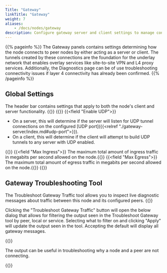 ```yaml
---
Title: "Gateway"
linkTitle: "Gateway"
weight: 7
aliases: 
    - /docs/nodes/gateway
description: Configure gateway server and client settings to manage connections to peer nodes, and run related diagnostics
---
```


{{% pageinfo %}}
The Gateway panels contains settings determining how the node connects to peer nodes by either acting as a server or client.  The tunnels created by these connections are the foundation for the underlay network that enables overlay services like site-to-site VPN and L4 proxy services. 
Additionally, the Diagnostics page can be of use troubleshooting connectivity issues if layer 4 connectivity has already been confirmed.
{{% /pageinfo %}}

## Global Settings 
The header bar contains settings that apply to both the node's client and server functionality. 
{{<tgimg src="gateway-settings-header.png" alt="Gateway Settings Header" caption="Gateway Settings Header" width="95%">}}
{{<fields>}}
{{<field "Enable UDP">}} 
- On a server, this will determine if the server will listen for UDP tunnel connections on the configured [UDP port]({{<relref "./gateway-server/index.md#udp-port">}}).
- On a client, this will determine if the client will attempt to build UDP tunnels to any server with UDP enabled.

{{</field>}}
{{<field "Max Ingress">}} The maximum total amount of ingress traffic in megabits per second allowed on the node.{{</field>}}
{{<field "Max Egress">}} The maximum total amount of egress traffic in megabits per second allowed on the node.{{</field>}}
{{</fields>}} 

## Gateway Troubleshooting Tool

The Troubleshoot Gateway Traffic tool allows you to inspect live diagnostic messages about traffic between this node and its configured peers. 
{{<tgimg src="gateway-diag-troubleshoot.png" width="80%" caption="Gateway Troubleshooting Tool">}}

Clicking the "Troubleshoot Gateway Traffic" button will open the below dialog that allows for filtering the output seen in the Troubleshoot Gateway tool by peer, local or service. Selecting what to filter on and clicking "Apply" will update the output seen in the tool. Accepting the default will display all gateway messages.

{{<tgimg src="launch-troubleshoot-gateway.png" width="50%" caption="Troubleshoot Gateway Traffic Filter Dialog">}}

The output can be useful in troubleshooting why a node and a peer are not connecting.

{{<tgimg src="troubleshoot-gateway-traffic.png" width="80%" caption="Example output of Troubleshoot Gateway tool">}}